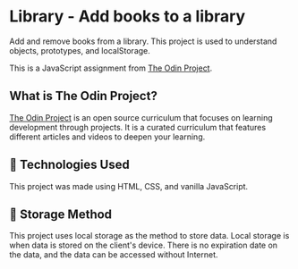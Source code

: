 # Library - Add books to a library
Add and remove books from a library. This project is used to understand objects, prototypes, and localStorage.

This is a JavaScript assignment from [The Odin Project](https://www.theodinproject.com/courses/javascript/lessons/library).

## What is The Odin Project?
[The Odin Project](https://www.theodinproject.com/about) is an open source curriculum that focuses on learning development through projects. It is a curated curriculum that features different articles and videos to deepen your learning. 

## :rocket: Technologies Used
This project was made using HTML, CSS, and vanilla JavaScript.

## :file_folder: Storage Method
This project uses local storage as the method to store data. Local storage is when data is stored on the client's device. There is no expiration date on the data, and the data can be accessed without Internet. 
